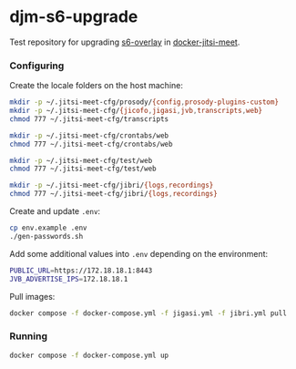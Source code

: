 # djm-s6-upgrade

Test repository for upgrading
[s6-overlay](https://github.com/just-containers/s6-overlay) in
[docker-jitsi-meet](https://github.com/jitsi/docker-jitsi-meet).

### Configuring

Create the locale folders on the host machine:

```bash
mkdir -p ~/.jitsi-meet-cfg/prosody/{config,prosody-plugins-custom}
mkdir -p ~/.jitsi-meet-cfg/{jicofo,jigasi,jvb,transcripts,web}
chmod 777 ~/.jitsi-meet-cfg/transcripts

mkdir -p ~/.jitsi-meet-cfg/crontabs/web
chmod 777 ~/.jitsi-meet-cfg/crontabs/web

mkdir -p ~/.jitsi-meet-cfg/test/web
chmod 777 ~/.jitsi-meet-cfg/test/web

mkdir -p ~/.jitsi-meet-cfg/jibri/{logs,recordings}
chmod 777 ~/.jitsi-meet-cfg/jibri/{logs,recordings}
```

Create and update `.env`:

```bash
cp env.example .env
./gen-passwords.sh
```

Add some additional values into `.env` depending on the environment:

```bash
PUBLIC_URL=https://172.18.18.1:8443
JVB_ADVERTISE_IPS=172.18.18.1
```

Pull images:

```bash
docker compose -f docker-compose.yml -f jigasi.yml -f jibri.yml pull
```

### Running

```bash
docker compose -f docker-compose.yml up
```
